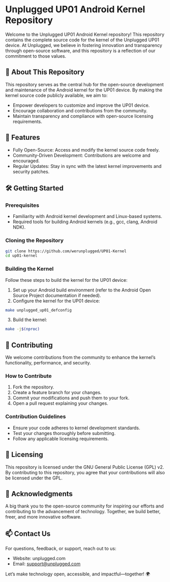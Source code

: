 # Unplugged UP01 Android Kernel Repository

Welcome to the Unplugged UP01 Android Kernel repository! This repository contains the complete source code for the kernel of the Unplugged UP01 device. At Unplugged, we believe in fostering innovation and transparency through open-source software, and this repository is a reflection of our commitment to those values.

## 📜 About This Repository

This repository serves as the central hub for the open-source development and maintenance of the Android kernel for the UP01 device. By making the kernel source code publicly available, we aim to:

- Empower developers to customize and improve the UP01 device.
- Encourage collaboration and contributions from the community.
- Maintain transparency and compliance with open-source licensing requirements.

## 🚀 Features

- Fully Open-Source: Access and modify the kernel source code freely.
- Community-Driven Development: Contributions are welcome and encouraged.
- Regular Updates: Stay in sync with the latest kernel improvements and security patches.

## 🛠️ Getting Started

### Prerequisites

- Familiarity with Android kernel development and Linux-based systems.
- Required tools for building Android kernels (e.g., gcc, clang, Android NDK).

### Cloning the Repository


```bash
git clone https://github.com/werunplugged/UP01-Kernel
cd up01-kernel
```
### Building the Kernel

Follow these steps to build the kernel for the UP01 device:

1. Set up your Android build environment (refer to the Android Open Source Project documentation if needed).
2. Configure the kernel for the UP01 device:
```bash
make unplugged_up01_defconfig
```
3. Build the kernel:
```bash
make -j$(nproc)
```

## 🤝 Contributing

We welcome contributions from the community to enhance the kernel’s functionality, performance, and security.

### How to Contribute
1. Fork the repository.
2. Create a feature branch for your changes.
3. Commit your modifications and push them to your fork.
4. Open a pull request explaining your changes.

### Contribution Guidelines
- Ensure your code adheres to kernel development standards.
- Test your changes thoroughly before submitting.
- Follow any applicable licensing requirements.

## 📜 Licensing
This repository is licensed under the GNU General Public License (GPL) v2. By contributing to this repository, you agree that your contributions will also be licensed under the GPL.

## 🌟 Acknowledgments
A big thank you to the open-source community for inspiring our efforts and contributing to the advancement of technology. Together, we build better, freer, and more innovative software.

## 📫 Contact Us
For questions, feedback, or support, reach out to us:

- Website: unplugged.com
- Email: support@unplugged.com

Let’s make technology open, accessible, and impactful—together! 🌍

